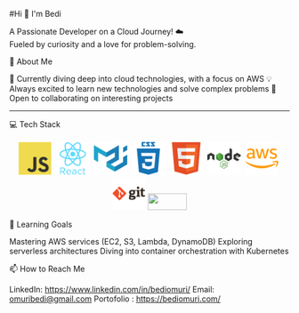 #Hi 👋 I'm Bedi

A Passionate Developer on a Cloud Journey! ☁️ </br>
Fueled by curiosity and a love for problem-solving.
</br>

🚀 About Me

🌱 Currently diving deep into cloud technologies, with a focus on AWS
💡 Always excited to learn new technologies and solve complex problems
🤝 Open to collaborating on interesting projects
 <hr>
       
</a>
  💻 Tech Stack <br>
 <br>
<div align="center">
  <img src="https://github.com/devicons/devicon/blob/master/icons/javascript/javascript-original.svg" title="JavaScript" alt="JavaScript" width="60" height="60"/>&nbsp;
  <img src="https://github.com/devicons/devicon/blob/master/icons/react/react-original-wordmark.svg" title="React" alt="React" width="60" height="60"/>&nbsp;
  <img src="https://github.com/devicons/devicon/blob/master/icons/materialui/materialui-original.svg" title="Material UI" alt="Material UI" width="60" height="60"/>&nbsp;
  <img src="https://github.com/devicons/devicon/blob/master/icons/css3/css3-plain-wordmark.svg"  title="CSS3" alt="CSS" width="60" height="60"/>&nbsp;
  <img src="https://github.com/devicons/devicon/blob/master/icons/html5/html5-original.svg" title="HTML5" alt="HTML" width="60" height="60"/>&nbsp;
  <img src="https://github.com/devicons/devicon/blob/master/icons/nodejs/nodejs-original-wordmark.svg" title="NodeJS" alt="NodeJS" width="60" height="60"/>&nbsp;
  <img src="https://github.com/devicons/devicon/blob/master/icons/amazonwebservices/amazonwebservices-plain-wordmark.svg" title="AWS" alt="AWS" width="60" height="60"/>&nbsp;
  <img src="https://github.com/devicons/devicon/blob/master/icons/git/git-original-wordmark.svg" title="Git" **alt="Git" width="60" height="60"/>
   <img      src="https://img.shields.io/badge/PostgreSQL-316192?style=for-the-badge&logo=postgresql&logoColor=white" width="70" height="30"/>

</div>

🌱 Learning Goals

Mastering AWS services (EC2, S3, Lambda, DynamoDB)
Exploring serverless architectures
Diving into container orchestration with Kubernetes



📫 How to Reach Me

LinkedIn: https://www.linkedin.com/in/bediomuri/
Email: omuribedi@gmail.com
Portofolio : https://bediomuri.com/




